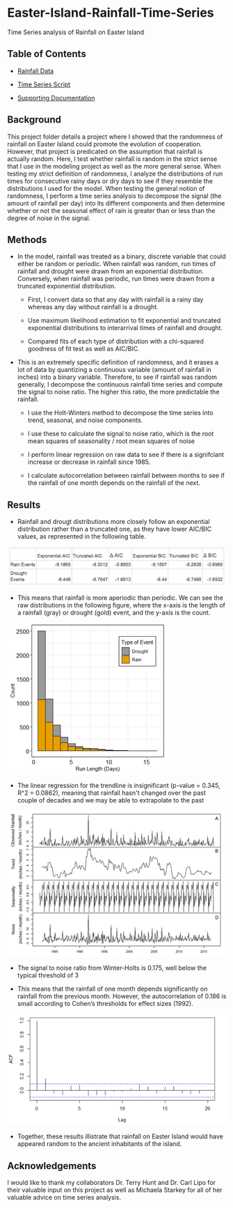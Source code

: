 # Easter-Island-Rainfall-Time-Series
Time Series analysis of Rainfall on Easter Island

## Table of Contents

* [Rainfall Data](https://github.com/colinmichaellynch/Easter-Island-Rainfall-Time-Series/blob/main/RainData.csv)

* [Time Series Script](https://github.com/colinmichaellynch/Easter-Island-Rainfall-Time-Series/blob/main/TimeSeriesAnalysis.R)

* [Supporting Documentation](https://github.com/colinmichaellynch/Easter-Island-Rainfall-Time-Series/blob/main/Environmental%20stochasticity%20and%20resource%20heterogeneity%20may%20have%20driven%20the%20evolution%20of%20cooperation%20on%20Rapa%20Nui%20%20(1).docx) 

## Background

This project folder details a project where I showed that the randomness of rainfall on Easter Island could promote the evolution of cooperation. However, that project is predicated on the assumption that rainfall is actually random. Here, I test whether rainfall is random in the strict sense that I use in the modeling project as well as the more general sense. When testing my strict definition of randomness, I analyze the distributions of run times for consecutive rainy days or dry days to see if they resemble the distributions I used for the model. When testing the general notion of randomness, I perform a time series analysis to decompose the signal (the amount of rainfall per day) into its different components and then determine whether or not the seasonal effect of rain is greater than or less than the degree of noise in the signal. 

## Methods 

* In the model, rainfall was treated as a binary, discrete variable that could either be random or periodic. When rainfall was random, run times of rainfall and drought were drawn from an exponential distribution. Conversely, when rainfall was periodic, run times were drawn from a truncated exponential distribution. 

  - First, I convert data so that any day with rainfall is a rainy day whereas any day without rainfall is a drought. 

  - Use maximum likelihood estimation to fit exponential and truncated exponential distributions to interarrival times of rainfall and drought. 
  
  - Compared fits of each type of distribution with a chi-squared goodness of fit test as well as AIC/BIC. 
  
* This is an extremely specific definition of randomness, and it erases a lot of data by quantizing a continuous variable (amount of rainfall in inches) into a binary variable. Therefore, to see if rainfall was random generally, I decompose the continuous rainfall time series and compute the signal to noise ratio. The higher this ratio, the more predictable the rainfall. 
 
  - I use the Holt-Winters method to decompose the time series into trend, seasonal, and noise components. 

  - I use these to calculate the signal to noise ratio, which is the root mean squares of seasonality / root mean squares of noise 
  
  - I perform linear regression on raw data to see if there is a signifciant increase or decrease in rainfall since 1985.  

  - I calculate autocorrelation between rainfall between months to see if the rainfall of one month depends on the rainfall of the next. 
  
## Results 

* Rainfall and drougt distributions more closely follow an exponential distribution rather than a truncated one, as they have lower AIC/BIC values, as represented in the following table. 

![](/Images/table.png)

* This means that rainfall is more aperiodic than periodic. We can see the raw distributions in the following figure, where the x-axis is the length of a rainfall (gray) or drought (gold) event, and the y-axis is the count. 

![](/Images/distributions.png)

* The linear regression for the trendline is insignificant (p-value = 0.345, R^2 = 0.0862), meaning that rainfall hasn't changed over the past couple of decades and we may be able to extrapolate to the past 

![](/Images/timeSeries.png)

* The signal to noise ratio from Winter-Holts is 0.175, well below the typical threshold of 3

* This means that the rainfall of one month depends significantly on rainfall from the previous month. However, the autocorrelation of 0.186 is small according to Cohen’s thresholds for effect sizes (1992). 

![](/Images/autocorrelation.png)

* Together, these results illistrate that rainfall on Easter Island would have appeared random to the ancient inhabitants of the island.


## Acknowledgements

I would like to thank my collaborators Dr. Terry Hunt and Dr. Carl Lipo for their valuable input on this project as well as Michaela Starkey for all of her valuable advice on time series analysis.
